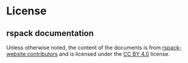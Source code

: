 # License

## rspack documentation

Unless otherwise noted, the content of the documents is from [rspack-website contributors](https://github.com/modern-js-dev/rspack-website/network/dependencies) and is licensed under the [CC BY 4.0](https://creativecommons.org/licenses/by/4.0/deed.en) license.
